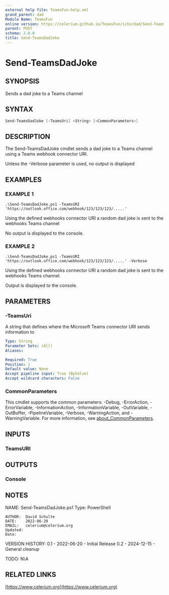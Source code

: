 ```yaml
---
external help file: TeamsFun-help.xml
grand_parent: dad
Module Name: TeamsFun
online version: https://celerium.github.io/TeamsFun/site/dad/Send-TeamsDadJoke.html
parent: POST
schema: 2.0.0
title: Send-TeamsDadJoke
---
```


# Send-TeamsDadJoke

## SYNOPSIS
Sends a dad joke to a Teams channel

## SYNTAX

```powershell
Send-TeamsDadJoke [-TeamsUri] <String> [<CommonParameters>]
```

## DESCRIPTION
The Send-TeamsDadJoke cmdlet sends a dad joke to a Teams channel using a Teams webhook connector URI.

Unless the -Verbose parameter is used, no output is displayed

## EXAMPLES

### EXAMPLE 1
```
.\Send-TeamsDadJoke.ps1 -TeamsURI 'https://outlook.office.com/webhook/123/123/123/.....'
```

Using the defined webhooks connector URI a random dad joke is sent to the webhooks Teams channel

No output is displayed to the console.

### EXAMPLE 2
```
.\Send-TeamsDadJoke.ps1 -TeamsURI 'https://outlook.office.com/webhook/123/123/123/.....' -Verbose
```

Using the defined webhooks connector URI a random dad joke is sent to the webhooks Teams channel.

Output is displayed to the console.

## PARAMETERS

### -TeamsUri
A string that defines where the Microsoft Teams connector URI sends information to

```yaml
Type: String
Parameter Sets: (All)
Aliases:

Required: True
Position: 1
Default value: None
Accept pipeline input: True (ByValue)
Accept wildcard characters: False
```

### CommonParameters
This cmdlet supports the common parameters: -Debug, -ErrorAction, -ErrorVariable, -InformationAction, -InformationVariable, -OutVariable, -OutBuffer, -PipelineVariable, -Verbose, -WarningAction, and -WarningVariable. For more information, see [about_CommonParameters](http://go.microsoft.com/fwlink/?LinkID=113216).

## INPUTS

### TeamsURI
## OUTPUTS

### Console
## NOTES
NAME: Send-TeamsDadJoke.ps1
Type: PowerShell

    AUTHOR:  David Schulte
    DATE:    2022-06-20
    EMAIL:   celerium@celerium.org
    Updated:
    Date:

VERSION HISTORY:
0.1 - 2022-06-20 - Initial Release
0.2 - 2024-12-15 - General cleanup

TODO:
N\A

## RELATED LINKS

[https://www.celerium.org](https://www.celerium.org)

